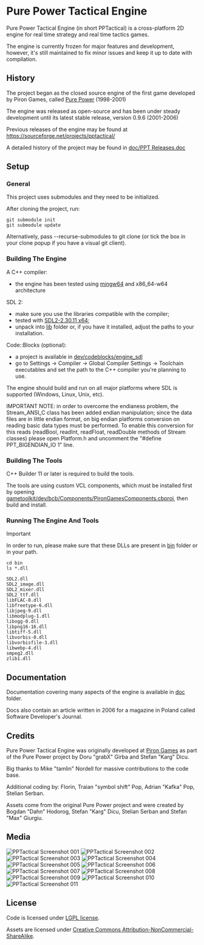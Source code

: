 # Pure Power Tactical Engine

Pure Power Tactical Engine (in short PPTactical) is a cross-platform 2D engine for real time strategy and real time tactics games.

The engine is currently frozen for major features and development, however, it's still maintained to fix minor issues and keep it up to date with compilation.

## History

The project began as the closed source engine of the first game developed by Piron Games, called [Pure Power](https://www.pirongames.com/games/ppower/ppower.htm) (1998-2001)

The engine was released as open-source and has been under steady development until its latest stable release, version 0.9.6 (2001-2006)

Previous releases of the engine may be found at https://sourceforge.net/projects/pptactical/

A detailed history of the project may be found in [doc/PPT Releases.doc](doc/PPT%20Releases.doc)

## Setup

### General
This project uses submodules and they need to be initialized. 

After cloning the project, run:

```
git submodule init
git submodule update
```

Alternatively, pass --recurse-submodules to git clone (or tick the box in your clone popup if you have a visual git client).

### Building The Engine

A C++ compiler:
* the engine has been tested using [mingw64](https://www.mingw-w64.org/) and x86_64-w64 architecture

SDL 2:
* make sure you use the libraries compatible with the compiler;
* tested with [SDL2-2.30.11 x64](https://github.com/libsdl-org/SDL/releases/tag/release-2.30.11);
* unpack into [lib](lib/) folder or, if you have it installed, adjust the paths to your installation.

Code::Blocks (optional):
* a project is available in [dev/codeblocks/engine_sdl](dev/codeblocks/engine_sdl/)
* go to Settings -> Compiler -> Global Compiler Settings -> Toolchain executables and set the path to the C++ compiler you're planning to use.

The engine should build and run on all major platforms where SDL is supported (Windows, Linux, Unix, etc).

IMPORTANT NOTE: in order to overcome the endianess problem, the Stream_ANSI_C class has been added endian manipulation; since the data files are in little endian format, on big endian platforms conversion on reading basic data types must be performed. To enable this conversion for this reads (readBool, readInt, readFloat, readDouble methods of Stream classes) please open Platform.h and uncomment the "#define PPT_BIGENDIAN_IO 1" line.

### Building The Tools

C++ Builder 11 or later is required to build the tools.

The tools are using custom VCL components, which must be installed first by opening [gametoolkit/dev/bcb/Components/PironGamesComponents.cbproj](gametoolkit/dev/bcb/Components/PironGamesComponents.cbproj), then build and install.

### Running The Engine And Tools

> [!IMPORTANT]
> In order to run, please make sure that these DLLs are present in [bin](bin/) folder or in your path.

```shell
cd bin
ls *.dll

SDL2.dll
SDL2_image.dll
SDL2_mixer.dll
SDL2_ttf.dll
libFLAC-8.dll
libfreetype-6.dll
libjpeg-9.dll
libmodplug-1.dll
libogg-0.dll
libpng16-16.dll
libtiff-5.dll
libvorbis-0.dll
libvorbisfile-3.dll
libwebp-4.dll
smpeg2.dll
zlib1.dll
```

## Documentation

Documentation covering many aspects of the engine is available in [doc](doc/) folder.

Docs also contain an article written in 2006 for a magazine in Poland called Software Developer's Journal.

## Credits

Pure Power Tactical Engine was originally developed at [Piron Games](https://www.pirongames.com) as part of the Pure Power project by Doru "grabX" Girba and Stefan "Karg" Dicu.

Big thanks to Mike "tamlin" Nordell for massive contributions to the code base.

Additional coding by: Florin, Traian "symbol shift" Pop, Adrian "Kafka" Pop, Stelian Serban.

Assets come from the original Pure Power project and were created by Bogdan "Dahn" Hodorog, Stefan "Karg" Dicu, Stelian Serban and Stefan "Max" Giurgiu.

## Media
![PPTactical Screenshot 001](web/0.9.6/ss/0.9.6/easyrecon_dustoff_m.jpg "PPTactical Screenshot 001")
![PPTactical Screenshot 002](web/0.9.6/ss/0.9.6/easyrecon_respiro_m.jpg "PPTactical Screenshot 002")
![PPTactical Screenshot 003](web/0.9.6/ss/0.9.5rc1/ppt_layered_building_and_aircraftsm.jpg "PPTactical Screenshot 003")
![PPTactical Screenshot 004](web/0.9.6/ss/0.9.0rc1/ppt004m.jpg "PPTactical Screenshot 004")
![PPTactical Screenshot 005](web/0.9.6/ss/0.8.5/e005m.jpg "PPTactical Screenshot 005")
![PPTactical Screenshot 006](web/0.9.6/ss/0.7.0/e001m.JPG "PPTactical Screenshot 006")
![PPTactical Screenshot 007](web/0.9.6/ss/0.7.0/e002m.JPG "PPTactical Screenshot 007")
![PPTactical Screenshot 008](web/0.9.6/ss/0.7.0/e003m.JPG "PPTactical Screenshot 008")
![PPTactical Screenshot 009](web/0.9.6/ss/0.4.0/e001m.JPG "PPTactical Screenshot 009")
![PPTactical Screenshot 010](web/0.9.6/ss/0.4.0/e002m.JPG "PPTactical Screenshot 010")
![PPTactical Screenshot 011](web/0.9.6/ss/0.4.0/e003m.JPG "PPTactical Screenshot 011")

## License

Code is licensed under [LGPL license](https://www.gnu.org/licenses/lgpl-3.0.txt).

Assets are licensed under [Creative Commons Attribution-NonCommercial-ShareAlike](https://creativecommons.org/licenses/by-nc-sa/4.0/).